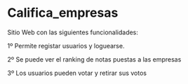 # Califica_empresas

Sitio Web con las siguientes funcionalidades:

1º Permite registar usuarios y loguearse.

2º Se puede ver el ranking de notas puestas a las empresas

3º Los usuarios pueden votar y retirar sus votos
